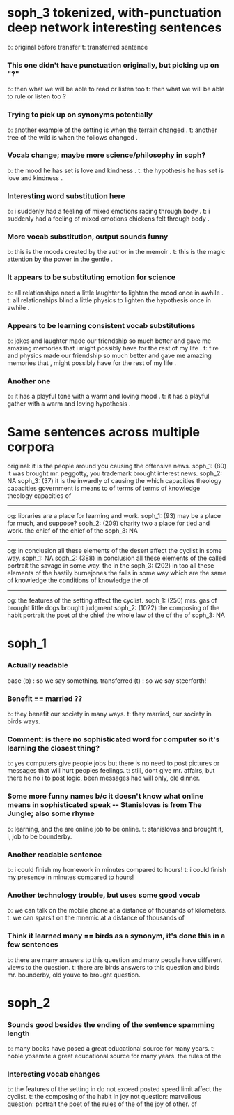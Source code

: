 # soph_3 tokenized, with-punctuation deep network interesting sentences
b: original before transfer
t: transferred sentence

### This one didn't have punctuation originally, but picking up on "?"
b: then what we will be able to read or listen too
t: then what we will be able to rule or listen too ?

### Trying to pick up on synonyms potentially
b: another example of the setting is when the terrain changed .
t: another tree of the wild is when the follows changed .

### Vocab change; maybe more science/philosophy in soph?
b: the mood he has set is love and kindness .
t: the hypothesis he has set is love and kindness .

### Interesting word substitution here
b: i suddenly had a feeling of mixed emotions racing through <caps> body .
t: i suddenly had a feeling of mixed emotions chickens felt through body .

### More vocab substitution, output sounds funny
b: this is the moods created by the author in the memoir .
t: this is the magic attention by the power in the gentle .

### It appears to be substituting emotion for science
b: all relationships need a little laughter to lighten the mood once in awhile .
t: all relationships blind a little physics to lighten the hypothesis once in awhile .

### Appears to be learning consistent vocab substitutions
b: jokes and laughter made our friendship so much better and gave me amazing memories that i might possibly have for the rest of my life .
t: fire and physics made our friendship so much better and gave me amazing memories that , might possibly have for the rest of my life .

### Another one
b: it has a playful tone with a warm and loving mood .
t: it has a playful gather with a warm and loving hypothesis .


# Same sentences across multiple corpora
original: it is the people around you causing the offensive news.
soph_1: (80) it was brought mr. peggotty, you trademark brought interest news.
soph_2: NA
soph_3: (37) it is the inwardly of causing the which capacities theology capacities government is means to of terms of terms of knowledge theology capacities of

---

og: libraries are a place for learning and work.
soph_1: (93) may be a place for much, and suppose?
soph_2: (209) charity two a place for tied and work. the chief of the chief of the
soph_3: NA

---

og: in conclusion all these elements of the desert affect the cyclist in some way.
soph_1: NA
soph_2: (388) in conclusion all these elements of the called portrait the savage in some way. the in the
soph_3: (202) in too all these elements of the hastily burnejones the falls in some way which are the same of knowledge the conditions of knowledge the of

---

og: the features of the setting affect the cyclist.
soph_1: (250) mrs. gas of brought little dogs brought judgment
soph_2: (1022) the composing of the habit portrait the poet of the chief the whole law of the of the of
soph_3: NA

# soph_1

### Actually readable
base (b) : so we say something.
transferred (t) : so we say steerforth!

### Benefit == married ??
b: they benefit our society in many ways.
t: they married, our society in birds ways.

### Comment: is there no sophisticated word for computer so it's learning the closest thing?
b: yes computers give people jobs but there is no need to post pictures or messages that will hurt peoples feelings.
t: still, dont give mr. affairs, but there he no i to post logic, been messages had will only, ole dinner.

### Some more funny names b/c it doesn't know what online means in sophisticated speak -- Stanislovas is from The Jungle; also some rhyme
b: learning, and the are online job to be online.
t: stanislovas and brought it, i, job to be bounderby.

### Another readable sentence
b: i could finish my homework in minutes compared to hours!
t: i could finish my presence in minutes compared to hours!

### Another technology trouble, but uses some good vocab
b: we can talk on the mobile phone at a distance of thousands of kilometers.
t: we can sparsit on the mnemic at a distance of thousands of

### Think it learned many == birds as a synonym, it's done this in a few sentences
b: there are many answers to this question and many people have different views to the question.
t: there are birds answers to this question and birds mr. bounderby, old youve to brought question.


# soph_2

### Sounds good besides the ending of the sentence spamming length
b: many books have posed a great educational source for many years.
t: noble yosemite a great educational source for many years. the rules of the

### Interesting vocab changes
b: the features of the setting in do not exceed posted speed limit affect the cyclist.
t: the composing of the habit in joy not question: marvellous question: portrait the poet of the rules of the of the joy of other. of